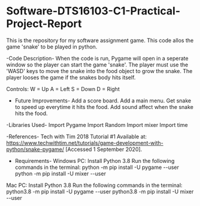 # Software-DTS16103-C1-Practical-Project-Report
This is the repository for my software assignment game.
This code allos the game 'snake' to be played in python.

-Code Description- 
When the code is run, Pygame will open in a seperate window so the player can start the game 'snake'. The player must use the 'WASD' keys to move the snake into the food object to grow the snake. The player looses the game if the snakes body hits itself.

Controls:
W = Up
A = Left
S = Down
D = Right

- Future Improvements-
Add a score board.
Add a main menu.
Get snake to speed up everytime it hits the food.
Add sound affect when the snake hits the food.

-Libraries Used-
Import Pygame
Import Random
Import mixer
Import time

-References- Tech with Tim 2018 Tutorial #1
Available at: https://www.techwithtim.net/tutorials/game-development-with-python/snake-pygame/
[Accessed 1 September 2020].


- Requirements-
Windows PC: Install Python 3.8
Run the following commands in the terminal:
python -m pip install -U pygame --user 
python -m pip install -U mixer --user

Mac PC: Install Python 3.8
Run the following commands in the terminal:
python3.8 -m pip install -U pygame --user 
python3.8 -m pip install -U mixer --user

